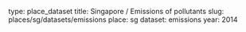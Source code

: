 type: place_dataset
title: Singapore / Emissions of pollutants
slug: places/sg/datasets/emissions
place: sg
dataset: emissions
year: 2014
